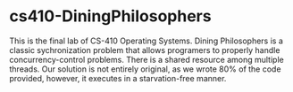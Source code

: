 # cs410-DiningPhilosophers
This is the final lab of CS-410 Operating Systems. Dining Philosophers is a classic sychronization problem that allows programers to properly handle concurrency-control problems. There is a shared resource among multiple threads. Our solution is not entirely original, as we wrote 80% of the code provided, however, it executes in a starvation-free manner. 
